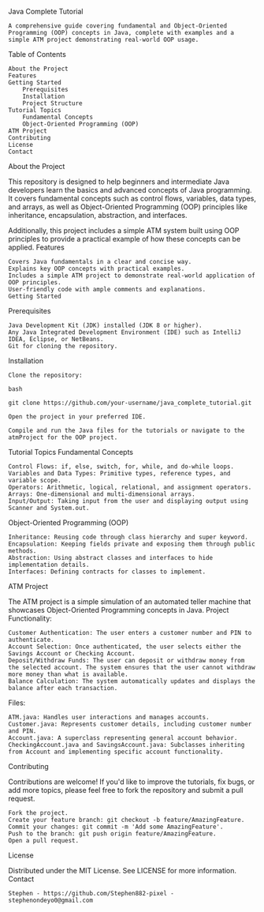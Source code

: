 Java Complete Tutorial

    A comprehensive guide covering fundamental and Object-Oriented Programming (OOP) concepts in Java, complete with examples and a simple ATM project demonstrating real-world OOP usage.

Table of Contents

    About the Project
    Features
    Getting Started
        Prerequisites
        Installation
        Project Structure
    Tutorial Topics
        Fundamental Concepts
        Object-Oriented Programming (OOP)
    ATM Project
    Contributing
    License
    Contact

About the Project

This repository is designed to help beginners and intermediate Java developers learn the basics and advanced concepts of Java programming. It covers fundamental concepts such as control flows, variables, data types, and arrays, as well as Object-Oriented Programming (OOP) principles like inheritance, encapsulation, abstraction, and interfaces.

Additionally, this project includes a simple ATM system built using OOP principles to provide a practical example of how these concepts can be applied.
Features

    Covers Java fundamentals in a clear and concise way.
    Explains key OOP concepts with practical examples.
    Includes a simple ATM project to demonstrate real-world application of OOP principles.
    User-friendly code with ample comments and explanations.
    Getting Started
Prerequisites

    Java Development Kit (JDK) installed (JDK 8 or higher).
    Any Java Integrated Development Environment (IDE) such as IntelliJ IDEA, Eclipse, or NetBeans.
    Git for cloning the repository.

Installation

    Clone the repository:

    bash

    git clone https://github.com/your-username/java_complete_tutorial.git

    Open the project in your preferred IDE.

    Compile and run the Java files for the tutorials or navigate to the atmProject for the OOP project.



Tutorial Topics
Fundamental Concepts

    Control Flows: if, else, switch, for, while, and do-while loops.
    Variables and Data Types: Primitive types, reference types, and variable scope.
    Operators: Arithmetic, logical, relational, and assignment operators.
    Arrays: One-dimensional and multi-dimensional arrays.
    Input/Output: Taking input from the user and displaying output using Scanner and System.out.

Object-Oriented Programming (OOP)

    Inheritance: Reusing code through class hierarchy and super keyword.
    Encapsulation: Keeping fields private and exposing them through public methods.
    Abstraction: Using abstract classes and interfaces to hide implementation details.
    Interfaces: Defining contracts for classes to implement.

ATM Project

The ATM project is a simple simulation of an automated teller machine that showcases Object-Oriented Programming concepts in Java.
Project Functionality:

    Customer Authentication: The user enters a customer number and PIN to authenticate.
    Account Selection: Once authenticated, the user selects either the Savings Account or Checking Account.
    Deposit/Withdraw Funds: The user can deposit or withdraw money from the selected account. The system ensures that the user cannot withdraw more money than what is available.
    Balance Calculation: The system automatically updates and displays the balance after each transaction.

Files:

    ATM.java: Handles user interactions and manages accounts.
    Customer.java: Represents customer details, including customer number and PIN.
    Account.java: A superclass representing general account behavior.
    CheckingAccount.java and SavingsAccount.java: Subclasses inheriting from Account and implementing specific account functionality.

Contributing

Contributions are welcome! If you'd like to improve the tutorials, fix bugs, or add more topics, please feel free to fork the repository and submit a pull request.

    Fork the project.
    Create your feature branch: git checkout -b feature/AmazingFeature.
    Commit your changes: git commit -m 'Add some AmazingFeature'.
    Push to the branch: git push origin feature/AmazingFeature.
    Open a pull request.

License

Distributed under the MIT License. See LICENSE for more information.
Contact

    Stephen - https://github.com/Stephen882-pixel - stephenondeyo0@gmail.com
